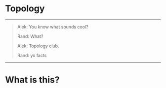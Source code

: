 # Topology

---

> Alek: You know what sounds cool?
>
> Rand: What?
>
> Alek: Topology club.
>
> Rand: yo facts

---

# What is this?



